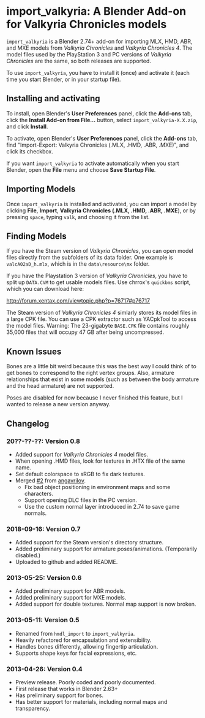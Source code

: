 # import_valkyria: A Blender Add-on for Valkyria Chronicles models

`import_valkyria` is a Blender 2.74+ add-on for importing MLX, HMD, ABR,
and MXE models from *Valkyria Chronicles* and *Valkyria Chronicles 4*. The model
files used by the PlayStation 3 and PC versions of *Valkyria Chronicles* are
the same, so both releases are supported.

To use `import_valkyria`, you have to install it (once) and activate it (each
time you start Blender, or in your startup file).

## Installing and activating

To install, open Blender's **User Preferences** panel, click the **Add-ons**
tab, click the **Install Add-on from File...** button, select
`import_valkyria-X.X.zip`, and click **Install**.

To activate, open Blender's **User Preferences** panel, click the **Add-ons**
tab, find "Import-Export: Valkyria Chronicles (.MLX, .HMD, .ABR, .MXE)", and
click its checkbox.

If you want `import_valkyria` to activate automatically when you start
Blender, open the **File** menu and choose **Save Startup File**.

## Importing Models

Once `import_valkyria` is installed and activated, you can import a model by
clicking **File**, **Import**, **Valkyria Chronicles (.MLX, .HMD, .ABR, .MXE**),
or by pressing `space`, typing `valk`, and choosing it from the list.

## Finding Models

If you have the Steam version of *Valkyria Chronicles*, you can open model files
directly from the subfolders of its data folder. One example is
`valcA02aD_h.mlx`, which is in the `data\resource\mx` folder.

If you have the Playstation 3 version of *Valkyria Chronicles*, you have to
split up `DATA.CVM` to get usable models files. Use chrrox's `quickbms`
script, which you can download here:

http://forum.xentax.com/viewtopic.php?p=76717#p76717

The Steam version of *Valkyria Chronicles 4* simlarly stores its model files in
a large CPK file. You can use a CPK extractor such as YACpkTool to access the
model files.
Warning: The 23-gigabyte `BASE.CPK` file contains roughly 35,000 files that will occupy 47 GB after being uncompressed.

## Known Issues

Bones are a little bit weird because this was the best way I could think of to
get bones to correspond to the right vertex groups. Also, armature
relationships that exist in some models (such as between the body armature and
the head armature) are not supported.

Poses are disabled for now because I never finished this feature, but I wanted
to release a new version anyway.

## Changelog

### 20??-??-??: Version 0.8

* Added support for *Valkyria Chronicles 4* model files.
* When opening .HMD files, look for textures in .HTX file of the same name.
* Set default colorspace to sRGB to fix dark textures.
* Merged [#2](https://github.com/gomtuu/import_valkyria/pull/2) from [angavrilov](https://github.com/angavrilov).
  * Fix bad object positioning in environment maps and some characters.
  * Support opening DLC files in the PC version.
  * Use the custom normal layer introduced in 2.74 to save game normals.

### 2018-09-16: Version 0.7

* Added support for the Steam version's directory structure.
* Added preliminary support for armature poses/animations.
    (Temporarily disabled.)
* Uploaded to github and added README.

### 2013-05-25: Version 0.6

* Added preliminary support for ABR models.
* Added preliminary support for MXE models.
* Added support for double textures. Normal map support is now broken.

### 2013-05-11: Version 0.5

* Renamed from `hmdl_import` to `import_valkyria`.
* Heavily refactored for encapsulation and extensibility.
* Handles bones differently, allowing fingertip articulation.
* Supports shape keys for facial expressions, etc.

### 2013-04-26: Version 0.4

* Preview release. Poorly coded and poorly documented.
* First release that works in Blender 2.63+
* Has preliminary support for bones.
* Has better support for materials, including normal maps and transparency.
